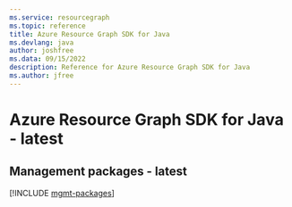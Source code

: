 ```yaml
---
ms.service: resourcegraph
ms.topic: reference
title: Azure Resource Graph SDK for Java
ms.devlang: java
author: joshfree
ms.data: 09/15/2022
description: Reference for Azure Resource Graph SDK for Java
ms.author: jfree
---
```

# Azure Resource Graph SDK for Java - latest

## Management packages - latest
[!INCLUDE [mgmt-packages](resource-graph-mgmt-index.md)]